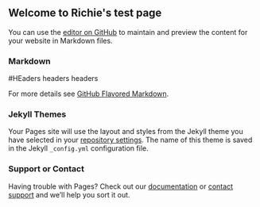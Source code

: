 ## Welcome to Richie's test page
You can use the [editor on GitHub](https://github.com/RichieRamsden/testsite/edit/gh-pages/index.md) to maintain and preview the content for your website in Markdown files.


### Markdown

#HEaders headers headers


For more details see [GitHub Flavored Markdown](https://guides.github.com/features/mastering-markdown/).

### Jekyll Themes

Your Pages site will use the layout and styles from the Jekyll theme you have selected in your [repository settings](https://github.com/RichieRamsden/testsite/settings). The name of this theme is saved in the Jekyll `_config.yml` configuration file.

### Support or Contact

Having trouble with Pages? Check out our [documentation](https://docs.github.com/categories/github-pages-basics/) or [contact support](https://github.com/contact) and we’ll help you sort it out.
